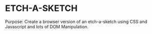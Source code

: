 
ETCH-A-SKETCH
====================

Purpose: Create a browser version of an etch-a-sketch using CSS and Javascript and lots of DOM Manipulation. 
